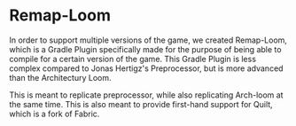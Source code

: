 # Remap-Loom

In order to support multiple versions of the game, we created Remap-Loom, which is a Gradle
Plugin specifically made for the purpose of being able to compile for a certain version of the game.
This Gradle Plugin is less complex compared to Jonas Hertigz's Preprocessor, but is more advanced 
than the Architectury Loom. 

This is meant to replicate preprocessor, while also replicating Arch-loom at the same time. This is also
meant to provide first-hand support for Quilt, which is a fork of Fabric. 

